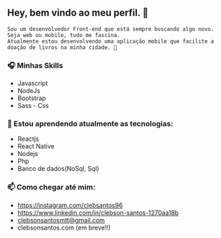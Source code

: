 ## Hey, bem vindo ao meu perfil.  👋

```
Sou um desenvolvedor Front-end que está sempre buscando algo novo. Seja web ou mobile, tudo me fascina. 
Atualmente estou desenvolvendo uma aplicação mobile que facilite a doação de livros na minha cidade. 📘

```
### 🎧 Minhas Skills
- Javascript
- NodeJs
- Bootstrap 
- Sass - Css
<!-- ### 🎬 Estou trabalhando atualmente como Auxliar admministrativo Junior --> 
###  💾 Estou aprendendo atualmente as tecnologias:
- Reactjs
- React Native
- Nodejs
- Php
- Banco de dados(NoSql, Sql)

### 📫 Como chegar até mim:
- https://instagram.com/clebsantos96
- https://www.linkedin.com/in/clebson-santos-1270aa18b
- clebsonsantosmtt@gmail.com
- clebsonsantos.com (em breve!!)





